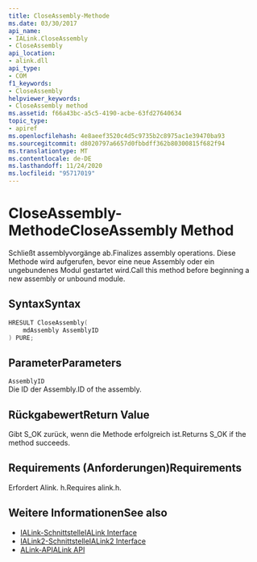 ```yaml
---
title: CloseAssembly-Methode
ms.date: 03/30/2017
api_name:
- IALink.CloseAssembly
- CloseAssembly
api_location:
- alink.dll
api_type:
- COM
f1_keywords:
- CloseAssembly
helpviewer_keywords:
- CloseAssembly method
ms.assetid: f66a43bc-a5c5-4190-acbe-63fd27640634
topic_type:
- apiref
ms.openlocfilehash: 4e8aeef3520c4d5c9735b2c8975ac1e39470ba93
ms.sourcegitcommit: d8020797a6657d0fbbdff362b80300815f682f94
ms.translationtype: MT
ms.contentlocale: de-DE
ms.lasthandoff: 11/24/2020
ms.locfileid: "95717019"
---
```

# <a name="closeassembly-method"></a><span data-ttu-id="6a699-102">CloseAssembly-Methode</span><span class="sxs-lookup"><span data-stu-id="6a699-102">CloseAssembly Method</span></span>

<span data-ttu-id="6a699-103">Schließt assemblyvorgänge ab.</span><span class="sxs-lookup"><span data-stu-id="6a699-103">Finalizes assembly operations.</span></span> <span data-ttu-id="6a699-104">Diese Methode wird aufgerufen, bevor eine neue Assembly oder ein ungebundenes Modul gestartet wird.</span><span class="sxs-lookup"><span data-stu-id="6a699-104">Call this method before beginning a new assembly or unbound module.</span></span>  
  
## <a name="syntax"></a><span data-ttu-id="6a699-105">Syntax</span><span class="sxs-lookup"><span data-stu-id="6a699-105">Syntax</span></span>  
  
```cpp  
HRESULT CloseAssembly(  
    mdAssembly AssemblyID  
) PURE;  
```  
  
## <a name="parameters"></a><span data-ttu-id="6a699-106">Parameter</span><span class="sxs-lookup"><span data-stu-id="6a699-106">Parameters</span></span>  

 `AssemblyID`  
 <span data-ttu-id="6a699-107">Die ID der Assembly.</span><span class="sxs-lookup"><span data-stu-id="6a699-107">ID of the assembly.</span></span>  
  
## <a name="return-value"></a><span data-ttu-id="6a699-108">Rückgabewert</span><span class="sxs-lookup"><span data-stu-id="6a699-108">Return Value</span></span>  

 <span data-ttu-id="6a699-109">Gibt S_OK zurück, wenn die Methode erfolgreich ist.</span><span class="sxs-lookup"><span data-stu-id="6a699-109">Returns S_OK if the method succeeds.</span></span>  
  
## <a name="requirements"></a><span data-ttu-id="6a699-110">Requirements (Anforderungen)</span><span class="sxs-lookup"><span data-stu-id="6a699-110">Requirements</span></span>  

 <span data-ttu-id="6a699-111">Erfordert Alink. h.</span><span class="sxs-lookup"><span data-stu-id="6a699-111">Requires alink.h.</span></span>  
  
## <a name="see-also"></a><span data-ttu-id="6a699-112">Weitere Informationen</span><span class="sxs-lookup"><span data-stu-id="6a699-112">See also</span></span>

- [<span data-ttu-id="6a699-113">IALink-Schnittstelle</span><span class="sxs-lookup"><span data-stu-id="6a699-113">IALink Interface</span></span>](ialink-interface.md)
- [<span data-ttu-id="6a699-114">IALink2-Schnittstelle</span><span class="sxs-lookup"><span data-stu-id="6a699-114">IALink2 Interface</span></span>](ialink2-interface.md)
- [<span data-ttu-id="6a699-115">ALink-API</span><span class="sxs-lookup"><span data-stu-id="6a699-115">ALink API</span></span>](index.md)
